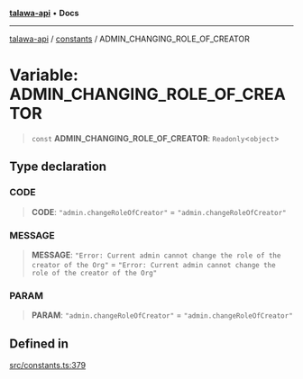 [**talawa-api**](../../README.md) • **Docs**

***

[talawa-api](../../modules.md) / [constants](../README.md) / ADMIN\_CHANGING\_ROLE\_OF\_CREATOR

# Variable: ADMIN\_CHANGING\_ROLE\_OF\_CREATOR

> `const` **ADMIN\_CHANGING\_ROLE\_OF\_CREATOR**: `Readonly`\<`object`\>

## Type declaration

### CODE

> **CODE**: `"admin.changeRoleOfCreator"` = `"admin.changeRoleOfCreator"`

### MESSAGE

> **MESSAGE**: `"Error: Current admin cannot change the role of the creator of the Org"` = `"Error: Current admin cannot change the role of the creator of the Org"`

### PARAM

> **PARAM**: `"admin.changeRoleOfCreator"` = `"admin.changeRoleOfCreator"`

## Defined in

[src/constants.ts:379](https://github.com/PalisadoesFoundation/talawa-api/blob/3bacbf38707ebd3e3e5f1bc5b4cc7aa3b2adc169/src/constants.ts#L379)
